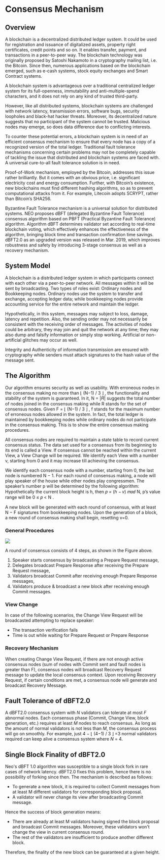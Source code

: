 # Consensus Mechanism

## Overview 

A blockchain is a decentralized distributed ledger system. It could be used for registration and issuance of digitalized assets, property right certificates, credit points and so on. It enables transfer, payment, and transactions in a peer-to-peer way. The blockchain technology was originally proposed by Satoshi Nakamoto in a cryptography mailing list, i.e. the Bitcoin. Since then, numerous applications based on the blockchain emerged, such as e-cash systems, stock equity exchanges and Smart Contract systems.

A blockchain system is advantageous over a traditional centralized ledger system for its full-openness, immutability and anti-multiple-spend characters, and it does not rely on any kind of trusted third-party.

However, like all distributed systems, blockchain systems are challenged with network latency, transmission errors, software bugs, security loopholes and black-hat hacker threats. Moreover, its decentralized nature suggests that no participant of the system cannot be trusted. Malicious nodes may emerge, so does data difference due to conflicting interests.

To counter these potential errors, a blockchain system is in need of an efficient consensus mechanism to ensure that every node has a copy of a recognized version of the total ledger. Traditional fault tolerance mechanisms concerning certain problems may not be completely capable of tackling the issue that distributed and blockchain systems are faced with. A universal cure-to-all fault tolerance solution is in need.

Proof-of-Work mechanism, employed by the Bitcoin, addresses this issue rather brilliantly. But it comes with an obvious price, i.e. significant electricity cost and energy consumption. Further, with Bitcoin’s existence, new blockchains must find different hashing algorithms, so as to prevent computational attacks from it. For example, Litecoin adopts SCRYPT, rather than Bitcoin’s SHA256.

Byzantine Fault Tolerance mechanism is a universal solution for distributed systems. NEO proposes dBFT (delegated Byzantine Fault Tolerance) consensus algorithm based on PBFT   (Practical Byzantine Fault Tolerance) algorithm. Algorithm dBFT determines validator set according to real-time blockchain voting, which effectively enhances the effectiveness of the algorithm, bringing block time and transaction confirmation time savings. dBFT2.0 as an upgraded version was released in Mar. 2019, which improves robustness and safety by introducing 3-stage consensus as well as a recovery mechanism.

## System Model 

A blockchain is a distributed ledger system in which participants connect with each other via a peer-to-peer network. All messages within it will be sent by broadcasting. Two types of roles exist: Ordinary nodes and Bookkeeping nodes. Ordinary nodes use the system to transfer and exchange, accepting ledger data; while bookkeeping nodes provide accounting service for the entire network and maintain the ledger. 

Hypothetically, in this system, messages may subject to loss, damage, latency and repetition. Also, the sending order may not necessarily be consistent with the receiving order of messages. The activities of nodes could be arbitrary, they may join and quit the network at any time; they may also dump and falsify information or simply stop working. Artificial or non-artificial glitches may occur as well.

Integrity and Authenticity of information transmission are ensured with cryptography while senders must attach signatures to the hash value of the message sent. 

## The Algorithm 

Our algorithm ensures security as well as usability. With erroneous nodes in the consensus making no more than ⌊ (N−1) / 3 ⌋ , the functionality and stability of the system is guaranteed. In it, N = |𝑅| suggests the total number of nodes joined in the consensus making while R stands for the set of consensus nodes. Given F = ⌊ (N−1) / 3 ⌋ , f stands for the maximum number of erroneous nodes allowed in the system. In fact, the total ledger is maintained by bookkeeping nodes while ordinary nodes do not participate in the consensus making. This is to show the entire consensus making procedures.

All consensus nodes are required to maintain a state table to record current consensus status. The data set used for a consensus from its beginning to its end is called a View. If consensus cannot be reached within the current View, a View Change will be required. We identify each View with a number v, starting from 0 and it may increase till achieving the consensus.

We identify each consensus node with a number, starting from 0, the last node is numbered N − 1. For each round of consensus making, a node will play speaker of the house while other nodes play congressmen. The speaker’s number p will be determined by the following algorithm: Hypothetically the current block height is h, then 𝑝 = (ℎ − 𝑣) 𝑚𝑜𝑑 N, p’s value range will be  0 ≤ 𝑝 < N .

A new block will be generated with each round of consensus, with at least N − F signatures from bookkeeping nodes. Upon the generation of a block, a new round of consensus making shall begin, resetting v=0.

### General Procedures 

![](../images/consensus/1.png)

A round of consensus consists of 4 steps, as shown in the Figure above.

1. Speaker starts consensus by broadcasting a Prepare Request message,
2. Delegates broadcast Prepare Response after receiving the Prepare Request message,
3. Validators broadcast Commit after receiving enough Prepare Response messages,
4. Validators produce & broadcast a new block after receiving enough Commit messages.


### View Change 

In case of the following scenarios, the Change View Request will be broadcasted attempting to replace speaker:

- The transaction verification fails
- Time is out while waiting for Prepare Request or Prepare Response

### Recovery Mechanism

When creating Change View Request, if there are not enough active consensus nodes (sum of nodes with Commit sent and fault nodes is greater than F), consensus nodes will broadcast Recovery Request message to update the local consensus context. Upon receiving Recovery Request, if certain conditions are met, a consensus node will generate and broadcast Recovery Message.

## Fault Tolerance of dBFT2.0

A dBFT2.0 consensus system with *N* validators can tolerate at most *F* abnormal nodes. Each consensus phase (Commit, Change View, block generation, etc.) requires at least *M* nodes to reach consensus. As long as the amount of normal validators is not less than *M*, the consensus process will go on smoothly. For example, just 4 − ⌊ (4−1) / 3 ⌋ =3  normal validators required can keep alive a consensus system where *N* = 4.

## Single Block Finality of dBFT2.0

Neo's dBFT 1.0 algorithm was susceptible to a single block fork in rare cases of network latency. dBFT2.0 fixes this problem, hence there is no possibility of forking since then. The mechanism is described as follows:

- To generate a new block, it is required to collect Commit messages from at least M different validators for corresponding block proposal.
- A validator will never change its view after broadcasting Commit message.

Hence the success of block generation means:

- There are already at least M validators having signed the block proposal and broadcast Commit messages. Moreover, these validators won't change the view in current consensus round.
- The rest of the validators are insufficient to produce another different block.

Therefore, the finality of the new block can be guaranteed at a given height.
